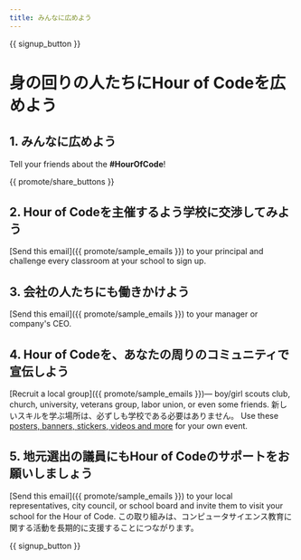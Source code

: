 ```yaml
---
title: みんなに広めよう
---
```


{{ signup_button }}

# 身の回りの人たちにHour of Codeを広めよう

## 1. みんなに広めよう

Tell your friends about the **#HourOfCode**!

{{ promote/share_buttons }}

## 2. Hour of Codeを主催するよう学校に交渉してみよう

[Send this email]({{ promote/sample_emails }}) to your principal and challenge every classroom at your school to sign up.

## 3. 会社の人たちにも働きかけよう

[Send this email]({{ promote/sample_emails }}) to your manager or company's CEO.

## 4. Hour of Codeを、あなたの周りのコミュニティで宣伝しよう

[Recruit a local group]({{ promote/sample_emails }})— boy/girl scouts club, church, university, veterans group, labor union, or even some friends. 新しいスキルを学ぶ場所は、必ずしも学校である必要はありません。 Use these [posters, banners, stickers, videos and more](/promote/resources) for your own event.

## 5. 地元選出の議員にもHour of Codeのサポートをお願いしましょう

[Send this email]({{ promote/sample_emails }}) to your local representatives, city council, or school board and invite them to visit your school for the Hour of Code. この取り組みは、コンピュータサイエンス教育に関する活動を長期的に支援することにつながります。

{{ signup_button }}